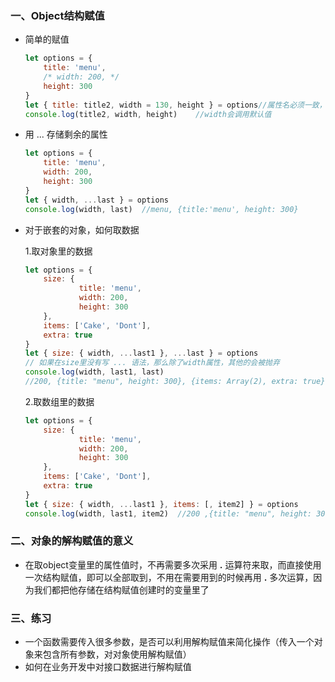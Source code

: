### 一、Object结构赋值

* 简单的赋值

  ``` javascript
  let options = {
      title: 'menu',
      /* width: 200, */
      height: 300
  }
  let { title: title2, width = 130, height } = options//属性名必须一致，可以在后面跟：来修改
  console.log(title2, width, height)	//width会调用默认值
  ```

* 用  ...  存储剩余的属性

  ```javascript
  let options = {
      title: 'menu',
      width: 200,
      height: 300
  }
  let { width, ...last } = options
  console.log(width, last)	//menu, {title:'menu', height: 300}
  ```

* 对于嵌套的对象，如何取数据

  1.取对象里的数据

  ```javascript
  let options = {
      size: {
              title: 'menu',
              width: 200,
              height: 300
      },
      items: ['Cake', 'Dont'],
      extra: true
  }
  let { size: { width, ...last1 }, ...last } = options
  // 如果在size里没有写 ... 语法，那么除了width属性，其他的会被抛弃
  console.log(width, last1, last)
  //200, {title: "menu", height: 300}, {items: Array(2), extra: true}
  ```

  2.取数组里的数据

  ```javascript
  let options = {
      size: {
              title: 'menu',
              width: 200,
              height: 300
      },
      items: ['Cake', 'Dont'],
      extra: true
  }
  let { size: { width, ...last1 }, items: [, item2] } = options
  console.log(width, last1, item2)	//200 ,{title: "menu", height: 300}, "Dont"
  ```

### 二、对象的解构赋值的意义

* 在取object变量里的属性值时，不再需要多次采用	**.**  运算符来取，而直接使用一次结构赋值，即可以全部取到，不用在需要用到的时候再用	**.**  多次运算，因为我们都把他存储在结构赋值创建时的变量里了

### 三、练习

* 一个函数需要传入很多参数，是否可以利用解构赋值来简化操作（传入一个对象来包含所有参数，对对象使用解构赋值）
* 如何在业务开发中对接口数据进行解构赋值